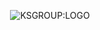 <p align="center"><img src="kozlowskisebastian.plGRAFIKA/KSGROUP-BIALY-SVG.svg" alt="KSGROUP:LOGO"></p>
